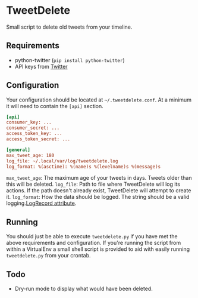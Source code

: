 TweetDelete
===========

Small script to delete old tweets from your timeline.

Requirements
------------

 * python-twitter (`pip install python-twitter`)
 * API keys from [Twitter](https://dev.twitter.com/)

Configuration
-------------

Your configuration should be located at `~/.tweetdelete.conf`. At a minimum it
will need to contain the `[api]` section.

```INI
[api]
consumer_key: ...
consumer_secret: ...
access_token_key: ...
access_token_secret: ...

[general]
max_tweet_age: 180
log_file: ~/.local/var/log/tweetdelete.log
log_format: %(asctime): %(name)s %(levelname)s %(message)s
```

`max_tweet_age`: The maximum age of your tweets in days. Tweets older than
this will be deleted.
`log_file`: Path to file where TweetDelete will log its actions. If the path
doesn't already exist, TweetDelete will attempt to create it.
`log_format`: How the data should be logged. The string should be a valid
logging.[LogRecord attribute](http://docs.python.org/2/library/logging.html#logrecord-attributes).

Running
-------

You should just be able to execute `tweetdelete.py` if you have met the above
requirements and configuration.
If you're running the script from within a VirtualEnv a small shell script is
provided to aid with easily running `tweetdelete.py` from your crontab.

Todo
----

 * Dry-run mode to display what would have been deleted.
